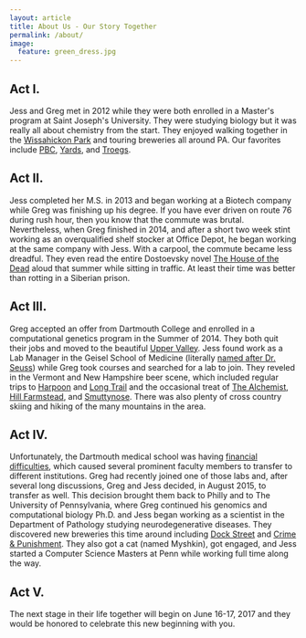 ```yaml
---
layout: article
title: About Us - Our Story Together
permalink: /about/
image:
  feature: green_dress.jpg
---
```


## Act I.

Jess and Greg met in 2012 while they were both
enrolled in a Master's program at Saint Joseph's
University. They were studying biology but it was
really all about chemistry from the start. They
enjoyed walking together in the
[Wissahickon Park](http://www.fow.org) and touring
breweries all around PA. Our favorites include
[PBC](http://www.philadelphiabrewing.com),
[Yards](http://www.yardsbrewing.com), and
[Troegs](http://www.troegs.com). 

## Act II.

Jess completed her M.S. in 2013 and began working
at a Biotech company while Greg was finishing up
his degree. If you have ever driven on route 76
during rush hour, then you know that the commute was
brutal. Nevertheless, when Greg finished in 2014,
and after a short two week stint working as an
overqualified shelf stocker at Office Depot, he
began working at the same company with Jess. With a
carpool, the commute became less dreadful. They even
read the entire Dostoevsky novel
[The House of the Dead](https://en.wikipedia.org/wiki/The_House_of_the_Dead_(novel)) 
aloud that summer while sitting in traffic. At
least their time was better than rotting in a Siberian
prison.

## Act III.

Greg accepted an offer from Dartmouth College and
enrolled in a computational genetics program in
the Summer of 2014. They both quit their jobs and
moved to the beautiful [Upper Valley](http://www.uppervalleynhvt.com).
Jess found work as a Lab Manager in the Geisel School of
Medicine (literally 
[named after Dr. Seuss](https://www.npr.org/sections/health-shots/2012/04/05/150074545/seuss-medical-school-seuss-medical-school))
while Greg took courses and searched for a lab to join.
They reveled in the Vermont and New Hampshire beer scene,
which included regular trips to
[Harpoon](https://www.harpoonbrewery.com/breweries/windsor) and
[Long Trail](http://www.longtrail.com) and the occasional treat of
[The Alchemist](https://www.alchemistbeer.com),
[Hill Farmstead](http://www.hillfarmstead.com), and 
[Smuttynose](https://www.smuttynose.com). There was also
plenty of cross country skiing and hiking of the many
mountains in the area.

## Act IV.

Unfortunately, the Dartmouth medical school was having
[financial difficulties](http://www.dartblog.com/data/2015/09/012240.php),
which caused several prominent faculty members to transfer
to different institutions. Greg had recently joined one of those
labs and, after several long discussions, Greg and Jess
decided, in August 2015, to transfer as well. This decision
brought them back to Philly and to The University of
Pennsylvania, where Greg continued his genomics and
computational biology Ph.D. and Jess began working as
a scientist in the Department of Pathology studying
neurodegenerative diseases.  They discovered new
breweries this time around including
[Dock Street](https://www.dockstreetbeer.com) and
[Crime & Punishment](http://www.crimeandpunishmentbrewingco.com).
They also got a cat (named Myshkin), got
engaged, and Jess started a Computer Science Masters
at Penn while working full time along the way.

## Act V.

The next stage in their life together will begin on
June 16-17, 2017 and they would be honored to celebrate
this new beginning with you.
   
